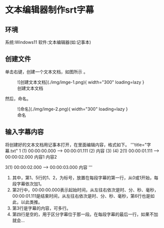 # 文本编辑器制作srt字幕

## 环境

系统:Windows11 软件:文本编辑器(如:记事本)

## 创建文件

单击右键，创建一个文本文档，如图所示 。
<figure markdown>
    ![创建文本文档](./img/imge-1.png){ width="300" loading=lazy }
    <figcaption>创建文本文档</figcaption>
</figure>
然后，命名。
<figure markdown>
    ![命名](./img/imge-2.png){ width="300" loading=lazy }
    <figcaption>命名</figcaption>
</figure>

## 输入字幕内容
将创建好的文本文档用记事本打开，在里面编辑内容，格式如下。
'''title="字幕.txt"
1 (1)
00:00:00.000 --> 00:00:01.111 (2)
内容 (3)
(4)
2(1)
00:00:01.111 --> 00:00:02.000
内容1
内容2

3(1)
00:00:02.000 --> 00:00:03.000
内容
'''

1. 其中，第1、5行的1、2，为标号，放置在每段字幕的第一行，从0或1开始，每段字幕依次加1。
2. 第2行中，00:00:00.000表示起始时间，从左往右依次是时、分、秒、毫秒，00:00:01.111是结束时间，从左往右依次是时、分、秒、毫秒，第6行也是如此，以此类推。
3. 第3行是字幕的内容，可多行。
4. 第四行是空的，用于区分字幕位于那一段。在每段字幕的最后一行，如果不加就会…
